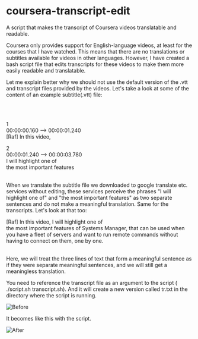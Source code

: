 # coursera-transcript-edit
A script that makes the transcript of Coursera videos translatable and readable.

Coursera only provides support for English-language videos, at least for the courses that I have watched. This means that there are no translations or subtitles available for videos in other languages. However, I have created a bash script file that edits transcripts for these videos to make them more easily readable and translatable. 

Let me explain better why we should not use the default version of the .vtt and transcript files provided by the videos. Let's take a look at some of the content of an example subtitle(.vtt) file: 

<br/><br/>

1 <br/>
00:00:00.160 --> 00:00:01.240 <br/>
[Raf] In this video,

2 <br/>
00:00:01.240 --> 00:00:03.780 <br/>
I will highlight one of <br/>
the most important features
<br/><br/>


When we translate the subtitle file we downloaded to google translate etc. services without editing, these services perceive the phrases "I will highlight one of" and "the most important features" as two separate sentences and do not make a meaningful translation. Same for the transcripts. Let's look at that too: <br/>


[Raf] In this video, I will highlight one of <br/>
the most important features of Systems Manager, that can be used when you have a fleet of servers and want to run remote commands without having to connect
on them, one by one.
<br/><br/>

Here, we will treat the three lines of text that form a meaningful sentence as if they were separate meaningful sentences, and we will still get a meaningless translation.


You need to reference the transcript file as an argument to the script ( ./script.sh transcript.sh). And it will create a new version called tr.txt in the directory where the script is running.




![Before](https://i.ibb.co/Chmb6jp/before.png "Before")

It becomes like this with the script.

![After](https://i.ibb.co/9qKCrTV/after.png "After")